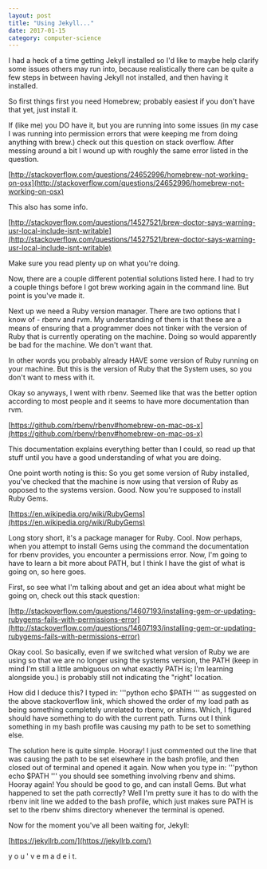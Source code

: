 ```yaml
---
layout: post
title: "Using Jekyll..."
date: 2017-01-15
category: computer-science
---
```


<link rel="stylesheet" type="text/css"  href="/keiths-site/css/main.css">

I had a heck of a time getting Jekyll installed so I'd like to maybe help clarify some issues others may run into, because realistically there can be quite a few steps in between having Jekyll not installed, and then having it installed.

So first things first you need Homebrew; probably easiest if you don't have that yet, just install it.

If (like me) you DO have it, but you are running into some issues (in my case I was running into permission errors that were keeping me from doing anything with brew.) check out this question on stack overflow. After messing around a bit I wound up with roughly the same error listed in the question.

[http://stackoverflow.com/questions/24652996/homebrew-not-working-on-osx](http://stackoverflow.com/questions/24652996/homebrew-not-working-on-osx)

This also has some info.

[http://stackoverflow.com/questions/14527521/brew-doctor-says-warning-usr-local-include-isnt-writable](http://stackoverflow.com/questions/14527521/brew-doctor-says-warning-usr-local-include-isnt-writable)

Make sure you read plenty up on what you're doing.

Now, there are a couple different potential solutions listed here. I had to try a couple things before I got brew working again in the command line. But point is you've made it.

Next up we need a Ruby version manager. There are two options that I know of - rbenv and rvm. My understanding of them is that these are a means of ensuring that a programmer does not tinker with the version of Ruby that is currently operating on the machine. Doing so would apparently be bad for the machine. We don't want that.

In other words you probably already HAVE some version of Ruby running on your machine. But this is the version of Ruby that the System uses, so you don't want to mess with it.

Okay so anyways, I went with rbenv. Seemed like that was the better option according to most people and it seems to have more documentation than rvm.

[https://github.com/rbenv/rbenv#homebrew-on-mac-os-x](https://github.com/rbenv/rbenv#homebrew-on-mac-os-x)

This documentation explains everything better than I could, so read up that stuff until you have a good understanding of what you are doing.

One point worth noting is this:
So you get some version of Ruby installed, you've checked that the machine is now using that version of Ruby as opposed to the systems version. Good. Now you're supposed to install Ruby Gems.

[https://en.wikipedia.org/wiki/RubyGems](https://en.wikipedia.org/wiki/RubyGems)

Long story short, it's a package manager for Ruby. Cool. Now perhaps, when you attempt to install Gems using the command the documentation for rbenv provides, you encounter a permissions error. Now, I'm going to have to learn a bit more about PATH, but I think I have the gist of what is going on, so here goes.

First, so see what I'm talking about and get an idea about what might be going on, check out this stack question:

[http://stackoverflow.com/questions/14607193/installing-gem-or-updating-rubygems-fails-with-permissions-error](http://stackoverflow.com/questions/14607193/installing-gem-or-updating-rubygems-fails-with-permissions-error)

Okay cool. So basically, even if we switched what version of Ruby we are using so that we are no longer using the systems version, the PATH (keep in mind I'm still a little ambiguous on what exactly PATH is; I'm learning alongside you.) is probably still not indicating the "right" location.

How did I deduce this? I typed in:
'''python
echo $PATH
'''
as suggested on the above stackoverflow link, which showed the order of my load path as being something completely unrelated to rbenv, or shims. Which, I figured should have something to do with the current path. Turns out I think something in my bash profile was causing my path to be set to something else.

The solution here is quite simple. Hooray! I just commented out the line that was causing the path to be set elsewhere in the bash profile, and then closed out of terminal and opened it again.
Now when you type in:
'''python
echo $PATH
'''
you should see something involving rbenv and shims. Hooray again! You should be good to go, and can install Gems. But what happened to set the path correctly? Well I'm pretty sure it has to do with the rbenv init line we added to the bash profile, which just makes sure PATH is set to the rbenv shims directory whenever the terminal is opened.

Now for the moment you've all been waiting for, Jekyll:

[https://jekyllrb.com/](https://jekyllrb.com/)

y o u ' v e     m a d e    i t.